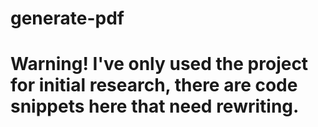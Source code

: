 # generate-pdf
# Warning! I've only used the project for initial research, there are code snippets here that need rewriting.
